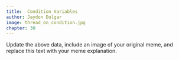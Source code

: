 ```yaml
---
title:  Condition Variables
author: Jaydon Dulgar
image: thread_on_condition.jpg
chapter: 30
---
```

Update the above data, include an image of your original meme, and replace this text with your meme explanation.